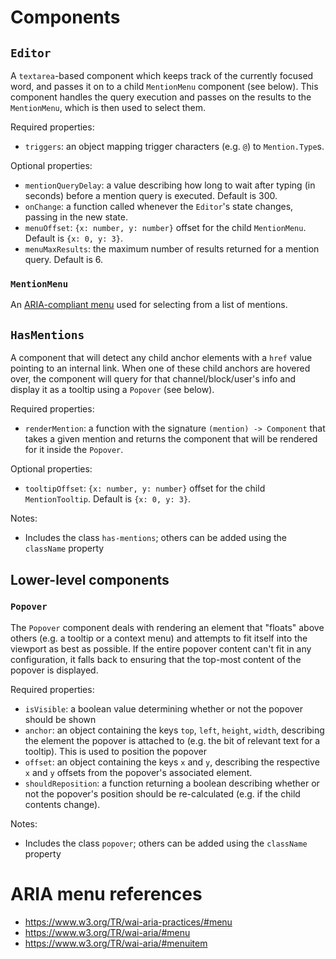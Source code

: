 # Components

## `Editor`

A `textarea`-based component which keeps track of the currently focused word, and passes it on to a child `MentionMenu` component (see below). This component handles the query execution and passes on the results to the `MentionMenu`, which is then used to select them.

Required properties:

- `triggers`: an object mapping trigger characters (e.g. `@`) to `Mention.Type`s.

Optional properties:

- `mentionQueryDelay`: a value describing how long to wait after typing (in seconds) before a mention query is executed. Default is 300.
- `onChange`: a function called whenever the `Editor`'s state changes, passing in the new state.
- `menuOffset`: `{x: number, y: number}` offset for the child `MentionMenu`. Default is `{x: 0, y: 3}`.
- `menuMaxResults`: the maximum number of results returned for a mention query. Default is 6.

### `MentionMenu`

An [ARIA-compliant menu](https://www.w3.org/TR/wai-aria-practices/#menu) used for selecting from a list of mentions.

## `HasMentions`

A component that will detect any child anchor elements with a `href` value pointing to an internal link. When one of these child anchors are hovered over, the component will query for that channel/block/user's info and display it as a tooltip using a `Popover` (see below).

Required properties:

- `renderMention`: a function with the signature `(mention) -> Component` that takes a given mention and returns the component that will be rendered for it inside the `Popover`.

Optional properties:

- `tooltipOffset`: `{x: number, y: number}` offset for the child `MentionTooltip`. Default is `{x: 0, y: 3}`.

Notes:

- Includes the class `has-mentions`; others can be added using the `className` property

## Lower-level components

### `Popover`

The `Popover` component deals with rendering an element that "floats" above others (e.g. a tooltip or a context menu) and attempts to fit itself into the viewport as best as possible. If the entire popover content can't fit in any configuration, it falls back to ensuring that the top-most content of the popover is displayed.

Required properties:

- `isVisible`: a boolean value determining whether or not the popover should be shown
- `anchor`: an object containing the keys `top`, `left`, `height`, `width`, describing the element the popover is attached to (e.g. the bit of relevant text for a tooltip). This is used to position the popover
- `offset`: an object containing the keys `x` and `y`, describing the respective `x` and `y` offsets from the popover's associated element.
- `shouldReposition`: a function returning a boolean describing whether or not the popover's position should be re-calculated (e.g. if the child contents change).

Notes:

- Includes the class `popover`; others can be added using the `className` property

# ARIA menu references

- <https://www.w3.org/TR/wai-aria-practices/#menu>
- <https://www.w3.org/TR/wai-aria/#menu>
- <https://www.w3.org/TR/wai-aria/#menuitem>
